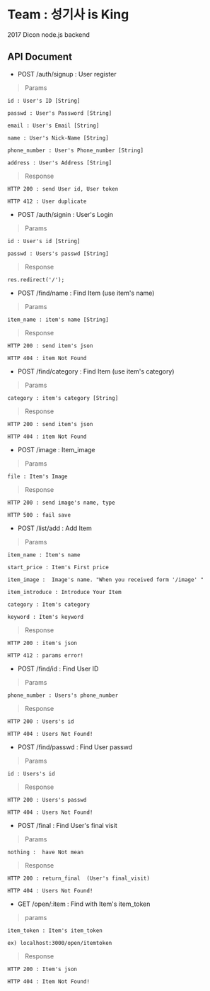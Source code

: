 # Team : 성기사 is King
2017 Dicon node.js backend

## API Document

* POST /auth/signup : User register

> Params

    id : User's ID [String]

    passwd : User's Password [String]

    email : User's Email [String]

    name : User's Nick-Name [String]

    phone_number : User's Phone_number [String]

    address : User's Address [String]

> Response

    HTTP 200 : send User id, User token

    HTTP 412 : User duplicate

* POST /auth/signin : User's Login

> Params

    id : User's id [String]

    passwd : Users's passwd [String]

> Response

    res.redirect('/');

* POST /find/name : Find Item (use item's name)

> Params

    item_name : item's name [String]

> Response

    HTTP 200 : send item's json

    HTTP 404 : item Not Found

* POST /find/category : Find Item (use item's category)

> Params

    category : item's category [String]

> Response

    HTTP 200 : send item's json

    HTTP 404 : item Not Found

* POST /image : Item_image

> Params

    file : Item's Image

> Response

    HTTP 200 : send image's name, type

    HTTP 500 : fail save

* POST /list/add : Add Item

> Params

    item_name : Item's name

    start_price : Item's First price

    item_image :  Image's name. "When you received form '/image' "

    item_introduce : Introduce Your Item

    category : Item's category

    keyword : Item's keyword

> Response

    HTTP 200 : item's json

    HTTP 412 : params error!

* POST /find/id : Find User ID

> Params

    phone_number : Users's phone_number

> Response

    HTTP 200 : Users's id

    HTTP 404 : Users Not Found!

* POST /find/passwd : Find User passwd

> Params

    id : Users's id

> Response

    HTTP 200 : Users's passwd

    HTTP 404 : Users Not Found!

* POST /final : Find User's final visit

> Params

    nothing :  have Not mean

> Response

    HTTP 200 : return_final  (User's final_visit)

    HTTP 404 : Users Not Found!

* GET /open/:item : Find with Item's item_token

> params

    item_token : Item's item_token

    ex) localhost:3000/open/itemtoken

> Response

    HTTP 200 : Item's json

    HTTP 404 : Item Not Found!
